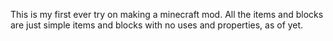 This is my first ever try on making a minecraft mod.
All the items and blocks are just simple items and blocks with no uses and properties, as of yet.